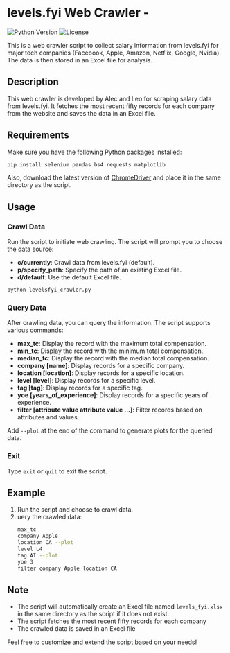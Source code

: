# levels.fyi Web Crawler - 
![Python Version](https://img.shields.io/badge/python-v3.8%2B-blue)
![License](https://img.shields.io/badge/license-MIT-green)

This is a web crawler script to collect salary information from levels.fyi for major tech companies (Facebook, Apple, Amazon, Netflix, Google, Nvidia). The data is then stored in an Excel file for analysis.

## Description
This web crawler is developed by Alec and Leo for scraping salary data from levels.fyi. It fetches the most recent fifty records for each company from the website and saves the data in an Excel file.

## Requirements
Make sure you have the following Python packages installed:
```bash
pip install selenium pandas bs4 requests matplotlib
```
Also, download the latest version of [ChromeDriver](https://chromedriver.chromium.org/downloads) and place it in the same directory as the script.

## Usage

### Crawl Data
Run the script to initiate web crawling. The script will prompt you to choose the data source:

- **c/currently**: Crawl data from levels.fyi (default).
- **p/specify_path**: Specify the path of an existing Excel file.
- **d/default**: Use the default Excel file.

```bash
python levelsfyi_crawler.py
```

### Query Data

After crawling data, you can query the information. The script supports various commands:

- **max_tc**: Display the record with the maximum total compensation.
- **min_tc**: Display the record with the minimum total compensation.
- **median_tc**: Display the record with the median total compensation.
- **company [name]**: Display records for a specific company.
- **location [location]**: Display records for a specific location.
- **level [level]**: Display records for a specific level.
- **tag [tag]**: Display records for a specific tag.
- **yoe [years_of_experience]**: Display records for a specific years of experience.
- **filter [attribute value attribute value ...]**: Filter records based on attributes and values.

Add ```--plot``` at the end of the command to generate plots for the queried data.

### Exit
Type ```exit``` or ```quit``` to exit the script.

## Example
1. Run the script and choose to crawl data.
2. uery the crawled data:
    ```bash
    max_tc
    company Apple
    location CA --plot
    level L4
    tag AI --plot
    yoe 3
    filter company Apple location CA
    ```

## Note
- The script will automatically create an Excel file named ```levels_fyi.xlsx``` in the same directory as the script if it does not exist.
- The script fetches the most recent fifty records for each company
- The crawled data is saved in an Excel file

Feel free to customize and extend the script based on your needs!

